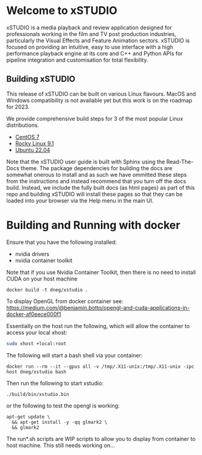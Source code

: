 # Welcome to xSTUDIO

xSTUDIO is a media playback and review application designed for professionals working in the film and TV post production industries, particularly the Visual Effects and Feature Animation sectors. xSTUDIO is focused on providing an intuitive, easy to use interface with a high performance playback engine at its core and C++ and Python APIs for pipeline integration and customisation for total flexibility.

## Building xSTUDIO

This release of xSTUDIO can be built on various Linux flavours. MacOS and Windows compatibility is not available yet but this work is on the roadmap for 2023.

We provide comprehensive build steps for 3 of the most popular Linux distributions.

* [CentOS 7](docs/build_guides/centos_7.md)
* [Rocky Linux 9.1](docs/build_guides/rocky_linux_9_1.md)
* [Ubuntu 22.04](docs/build_guides/ubuntu_22_04.md)

Note that the xSTUDIO user guide is built with Sphinx using the Read-The-Docs theme. The package dependencies for building the docs are somewhat onerous to install and as such we have ommitted these steps from the instructions and instead recommend that you turn off the docs build. Instead, we include the fully built docs (as html pages) as part of this repo and building xSTUDIO will install these pages so that they can be loaded into your browser via the Help menu in the main UI.

# Building and Running with docker
Ensure that you have the following installed:
- nvidia drivers 
- nvidia container toolkit 

Note that if you use Nvidia Container Toolkit, then there is no need to install CUDA on your host machine


``` docker
docker build -t dneg/xstudio . 
```

To display OpenGL from docker container see:
https://medium.com/@benjamin.botto/opengl-and-cuda-applications-in-docker-af0eece000f1

Essentially on the host run the following, which will allow the container to access your local 
xhost:
```bash
sudo xhost +local:root
```

The following will start a bash shell via your container:
``` docker
docker run --rm --it --gpus all -v /tmp/.X11-unix:/tmp/.X11-unix -ipc host dneg/xstudio bash
```
Then run the following to start xstudio:
``` docker
./build/bin/xstudio.bin
```
or the following to test the opengl is working:
``` docker
apt-get update \
  && apt-get install -y -qq glmark2 \
  && glmark2
  ```

The run*.sh scripts are WIP scripts to allow you to display from container to host machine. This still needs working on...
